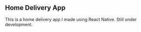 ## Home Delivery App
This is a home delivery app I made using React Native. Still under development. 
